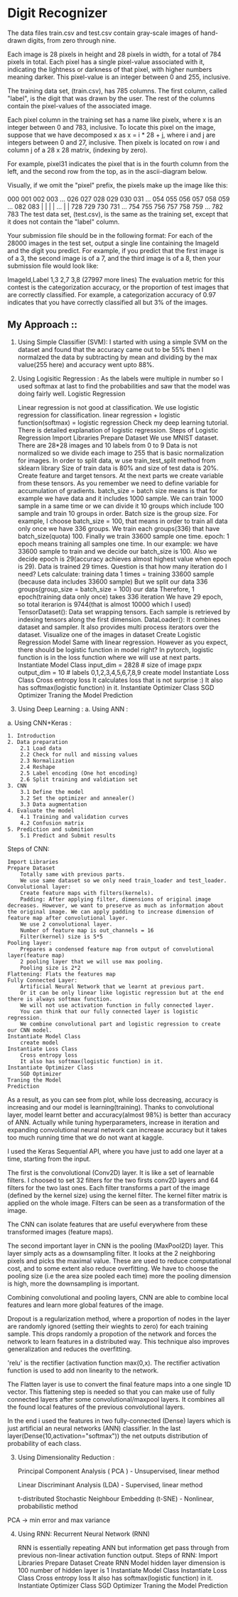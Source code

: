 # Digit Recognizer

The data files train.csv and test.csv contain gray-scale images of hand-drawn digits, from zero through nine.

Each image is 28 pixels in height and 28 pixels in width, for a total of 784 pixels in total. Each pixel has a single pixel-value associated with it, indicating the lightness or darkness of that pixel, with higher numbers meaning darker. This pixel-value is an integer between 0 and 255, inclusive.

The training data set, (train.csv), has 785 columns. The first column, called "label", is the digit that was drawn by the user. The rest of the columns contain the pixel-values of the associated image.

Each pixel column in the training set has a name like pixelx, where x is an integer between 0 and 783, inclusive. To locate this pixel on the image, suppose that we have decomposed x as x = i * 28 + j, where i and j are integers between 0 and 27, inclusive. Then pixelx is located on row i and column j of a 28 x 28 matrix, (indexing by zero).

For example, pixel31 indicates the pixel that is in the fourth column from the left, and the second row from the top, as in the ascii-diagram below.

Visually, if we omit the "pixel" prefix, the pixels make up the image like this:

000 001 002 003 ... 026 027
028 029 030 031 ... 054 055
056 057 058 059 ... 082 083
 |   |   |   |  ...  |   |
728 729 730 731 ... 754 755
756 757 758 759 ... 782 783 
The test data set, (test.csv), is the same as the training set, except that it does not contain the "label" column.

Your submission file should be in the following format: For each of the 28000 images in the test set, output a single line containing the ImageId and the digit you predict. For example, if you predict that the first image is of a 3, the second image is of a 7, and the third image is of a 8, then your submission file would look like:

ImageId,Label
1,3
2,7
3,8 
(27997 more lines)
The evaluation metric for this contest is the categorization accuracy, or the proportion of test images that are correctly classified. For example, a categorization accuracy of 0.97 indicates that you have correctly classified all but 3% of the images.

## My Approach ::

1. Using Simple Classifier (SVM):
I started with using a simple SVM on the dataset and found that the accuracy came out to be 55% then I normalzed the data by subtracting by mean and dividing by the max value(255 here) and accuracy went upto 88%.

2. Using Logisitic Regression :
As the labels were multiple in number so I used softmax at last to find the probabilities and saw that the model was doing fairly well.
Logistic Regression

    Linear regression is not good at classification.
    We use logistic regression for classification.
    linear regression + logistic function(softmax) = logistic regression
    Check my deep learning tutorial. There is detailed explanation of logistic regression.
    Steps of Logistic Regression
        Import Libraries
        Prepare Dataset
            We use MNIST dataset.
            There are 28*28 images and 10 labels from 0 to 9
            Data is not normalized so we divide each image to 255 that is basic normalization for images.
            In order to split data, w use train_test_split method from sklearn library
            Size of train data is 80% and size of test data is 20%.
            Create feature and target tensors. At the next parts we create variable from these tensors. As you remember we need to define variable for accumulation of gradients.
            batch_size = batch size means is that for example we have data and it includes 1000 sample. We can train 1000 sample in a same time or we can divide it 10 groups which include 100 sample and train 10 groups in order. Batch size is the group size. For example, I choose batch_size = 100, that means in order to train all data only once we have 336 groups. We train each groups(336) that have batch_size(quota) 100. Finally we train 33600 sample one time.
            epoch: 1 epoch means training all samples one time.
            In our example: we have 33600 sample to train and we decide our batch_size is 100. Also we decide epoch is 29(accuracy achieves almost highest value when epoch is 29). Data is trained 29 times. Question is that how many iteration do I need? Lets calculate:
                training data 1 times = training 33600 sample (because data includes 33600 sample)
                But we split our data 336 groups(group_size = batch_size = 100) our data
                Therefore, 1 epoch(training data only once) takes 336 iteration
                We have 29 epoch, so total iterarion is 9744(that is almost 10000 which I used)
            TensorDataset(): Data set wrapping tensors. Each sample is retrieved by indexing tensors along the first dimension.
            DataLoader(): It combines dataset and sampler. It also provides multi process iterators over the dataset.
            Visualize one of the images in dataset
        Create Logistic Regression Model
            Same with linear regression.
            However as you expect, there should be logistic function in model right?
            In pytorch, logistic function is in the loss function where we will use at next parts.
        Instantiate Model Class
            input_dim = 2828 # size of image pxpx
            output_dim = 10 # labels 0,1,2,3,4,5,6,7,8,9
            create model
        Instantiate Loss Class
            Cross entropy loss
            It calculates loss that is not surprise :)
            It also has softmax(logistic function) in it.
        Instantiate Optimizer Class
            SGD Optimizer
        Traning the Model
        Prediction


3. Using Deep Learning :
a. Using ANN :


a. Using CNN+Keras :

    1. Introduction
    2. Data preparation
        2.1 Load data
        2.2 Check for null and missing values
        2.3 Normalization 
        2.4 Reshape 
        2.5 Label encoding (One hot encoding)
        2.6 Split training and valdiation set
    3. CNN
        3.1 Define the model
        3.2 Set the optimizer and annealer()
        3.3 Data augmentation
    4. Evaluate the model
        4.1 Training and validation curves
        4.2 Confusion matrix
    5. Prediction and submition
        5.1 Predict and Submit results

 Steps of CNN:

    Import Libraries
    Prepare Dataset
        Totally same with previous parts.
        We use same dataset so we only need train_loader and test_loader.
    Convolutional layer:
        Create feature maps with filters(kernels).
        Padding: After applying filter, dimensions of original image decreases. However, we want to preserve as much as information about the original image. We can apply padding to increase dimension of feature map after convolutional layer.
        We use 2 convolutional layer.
        Number of feature map is out_channels = 16
        Filter(kernel) size is 5*5
    Pooling layer:
        Prepares a condensed feature map from output of convolutional layer(feature map)
        2 pooling layer that we will use max pooling.
        Pooling size is 2*2
    Flattening: Flats the features map
    Fully Connected Layer:
        Artificial Neural Network that we learnt at previous part.
        Or it can be only linear like logistic regression but at the end there is always softmax function.
        We will not use activation function in fully connected layer.
        You can think that our fully connected layer is logistic regression.
        We combine convolutional part and logistic regression to create our CNN model.
    Instantiate Model Class
        create model
    Instantiate Loss Class
        Cross entropy loss
        It also has softmax(logistic function) in it.
    Instantiate Optimizer Class
        SGD Optimizer
    Traning the Model
    Prediction

As a result, as you can see from plot, while loss decreasing, accuracy is increasing and our model is learning(training).
Thanks to convolutional layer, model learnt better and accuracy(almost 98%) is better than accuracy of ANN. Actually while tuning hyperparameters, increase in iteration and expanding convolutional neural network can increase accuracy but it takes too much running time that we do not want at kaggle. 

I used the Keras Sequential API, where you have just to add one layer at a time, starting from the input.

The first is the convolutional (Conv2D) layer. It is like a set of learnable filters. I choosed to set 32 filters for the two firsts conv2D layers and 64 filters for the two last ones. Each filter transforms a part of the image (defined by the kernel size) using the kernel filter. The kernel filter matrix is applied on the whole image. Filters can be seen as a transformation of the image.

The CNN can isolate features that are useful everywhere from these transformed images (feature maps).

The second important layer in CNN is the pooling (MaxPool2D) layer. This layer simply acts as a downsampling filter. It looks at the 2 neighboring pixels and picks the maximal value. These are used to reduce computational cost, and to some extent also reduce overfitting. We have to choose the pooling size (i.e the area size pooled each time) more the pooling dimension is high, more the downsampling is important.

Combining convolutional and pooling layers, CNN are able to combine local features and learn more global features of the image.

Dropout is a regularization method, where a proportion of nodes in the layer are randomly ignored (setting their wieghts to zero) for each training sample. This drops randomly a propotion of the network and forces the network to learn features in a distributed way. This technique also improves generalization and reduces the overfitting.

'relu' is the rectifier (activation function max(0,x). The rectifier activation function is used to add non linearity to the network.

The Flatten layer is use to convert the final feature maps into a one single 1D vector. This flattening step is needed so that you can make use of fully connected layers after some convolutional/maxpool layers. It combines all the found local features of the previous convolutional layers.

In the end i used the features in two fully-connected (Dense) layers which is just artificial an neural networks (ANN) classifier. In the last layer(Dense(10,activation="softmax")) the net outputs distribution of probability of each class.

3. Using Dimensionality Reduction :

    Principal Component Analysis ( PCA ) - Unsupervised, linear method

    Linear Discriminant Analysis (LDA) - Supervised, linear method

    t-distributed Stochastic Neighbour Embedding (t-SNE) - Nonlinear, probabilistic method

PCA -> min error and max variance

4. Using RNN:
Recurrent Neural Network (RNN)

    RNN is essentially repeating ANN but information get pass through from previous non-linear activation function output.
    Steps of RNN:
        Import Libraries
        Prepare Dataset
        Create RNN Model
            hidden layer dimension is 100
            number of hidden layer is 1
        Instantiate Model Class
        Instantiate Loss Class
            Cross entropy loss
            It also has softmax(logistic function) in it.
        Instantiate Optimizer Class
            SGD Optimizer
        Traning the Model
        Prediction


